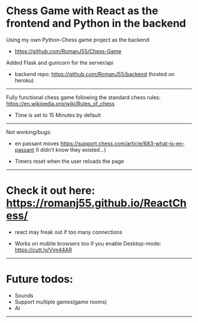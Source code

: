 # Chess Game with React as the frontend and Python in the backend

Using my own Python-Chess game project as the backend

- https://github.com/RomanJ55/Chess-Game

Added Flask and gunicorn for the server/api

- backend repo: https://github.com/RomanJ55/backend (hosted on heroku)

---

Fully functional chess game following the standard chess rules: https://en.wikipedia.org/wiki/Rules_of_chess

- Time is set to 15 Minutes by default

---

Not working/bugs:

- en passant moves https://support.chess.com/article/683-what-is-en-passant
  (I didn't know they existed...)

- Timers reset when the user reloads the page

---

# Check it out here: https://romanj55.github.io/ReactChess/

- react may freak out if too many connections

- Works on mobile browsers too if you enable Desktop-mode:
  https://cutt.ly/Vjm44AR

---

# Future todos:

- Sounds
- Support multiple games(game rooms)
- AI

---
